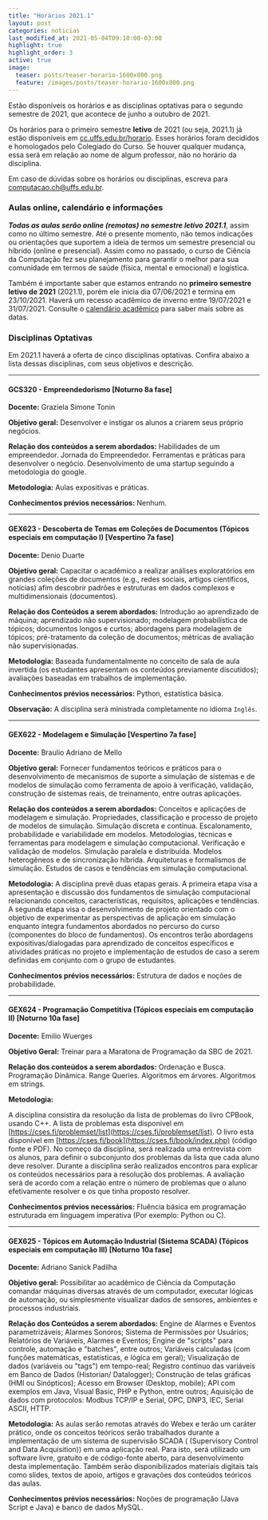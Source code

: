 ```yaml
---
title: "Horários 2021.1"
layout: post
categories: noticias
last_modified_at: 2021-05-04T09:10:00-03:00
highlight: true
highlight_order: 3
active: true
image:
  teaser: posts/teaser-horario-1600x800.png
  feature: /images/posts/teaser-horario-1600x800.png
---
```


Estão disponíveis os horários e as disciplinas optativas para o segundo semestre de 2021, que acontece de junho a outubro de 2021.

Os horários para o primeiro semestre **letivo** de 2021 (ou seja, 2021.1) já estão disponíveis em [cc.uffs.edu.br/horario](https://cc.uffs.edu.br/horario/). Esses horários foram decididos e homologados pelo Colegiado do Curso. Se houver qualquer mudança, essa será em relação ao nome de algum professor, não no horário da disciplina.

Em caso de dúvidas sobre os horários ou disciplinas, escreva para [computacao.ch@uffs.edu.br](mailto:computacao.ch@uffs.edu.br).

### Aulas online, calendário e informações

***Todas as aulas serão online (remotas) no semestre letivo 2021.1***, assim como no último semestre. Até o presente momento, não temos indicações ou orientações que suportem a ideia de termos um semestre presencial ou híbrido (online e presencial). Assim como no passado, o curso de Ciência da Computação fez seu planejamento para garantir o melhor para sua comunidade em termos de saúde (física, mental e emocional) e logística.

 Também é importante saber que estamos entrando no **primeiro semestre letivo de 2021** (2021.1), porém ele inicia dia 07/06/2021 e termina em 23/10/2021. Haverá um recesso acadêmico de inverno entre 19/07/2021 e 31/07/2021. Consulte o [calendário acadêmico](https://www.uffs.edu.br/atos-normativos/portaria/gr/2021-1595) para saber mais sobre as datas.

### Disciplinas Optativas

Em 2021.1 haverá a oferta de cinco disciplinas optativas. Confira abaixo a lista dessas disciplinas, com seus objetivos e descrição.

---

#### GCS320 - Empreendedorismo [Noturno 8a fase]

**Docente:** Graziela Simone Tonin

**Objetivo geral:**
Desenvolver e instigar os alunos a criarem seus próprio negócios.

**Relação dos conteúdos a serem abordados:**
Habilidades de um empreendedor. Jornada do Empreendedor. Ferramentas e práticas para desenvolver o negócio. Desenvolvimento de uma startup seguindo a metodologia do google.

**Metodologia:**
Aulas expositivas e práticas.

**Conhecimentos prévios necessários:**
Nenhum.

---

#### GEX623 - Descoberta de Temas em Coleções de Documentos (Tópicos especiais em computação I) [Vespertino 7a fase]

**Docente:** Denio Duarte

**Objetivo geral:**
Capacitar o acadêmico a realizar análises exploratórios em grandes coleções de documentos (e.g., redes sociais, artigos científicos, notícias) afim descobrir padrões e estruturas em dados complexos e multidimensionais (documentos).

**Relação dos Conteúdos a serem abordados:**
Introdução ao aprendizado de máquina; aprendizado não supervisionado; modelagem probabilística de tópicos; documentos longos e curtos; abordagens para modelagem de tópicos; pré-tratamento da coleção de documentos; métricas de avaliação não supervisionadas.

**Metodologia:**
Baseada fundamentalmente no conceito de sala de aula invertida (os estudantes apresentam os conteúdos previamente discutidos); avaliações baseadas em trabalhos de implementação.

**Conhecimentos prévios necessários:**
Python, estatística básica.

**Observação:**
A disciplina será ministrada completamente no idioma `Inglês`.

---

#### GEX622 - Modelagem e Simulação [Vespertino 7a fase]

**Docente:**
Braulio Adriano de Mello

**Objetivo geral:**
Fornecer fundamentos teóricos e práticos para o desenvolvimento de mecanismos de suporte a simulação de sistemas e de modelos de simulação como ferramenta de apoio à verificação, validação, construção de sistemas reais, de treinamento, entre outras aplicações.


**Relação dos conteúdos a serem abordados:**
Conceitos e aplicações de modelagem e simulação. Propriedades, classificação e processo de projeto de modelos de simulação. Simulação discreta e contínua. Escalonamento, probabilidade e variabilidade em modelos. Metodologias, técnicas e ferramentas para modelagem e simulação computacional. Verificação e validação de modelos. Simulação paralela e distribuída. Modelos heterogêneos e de sincronização híbrida. Arquiteturas e formalismos de simulação. Estudos de casos e tendências em simulação computacional.


**Metodologia:**
A disciplina prevê duas etapas gerais. A primeira etapa visa a apresentação e discussão dos fundamentos de simulação computacional relacionando conceitos, características, requisitos, aplicações e tendências. A segunda etapa visa o desenvolvimento de projeto orientado com o objetivo de experimentar as perspectivas de aplicação em simulação enquanto integra fundamentos abordados no percurso do curso (componentes do bloco de fundamentos). Os encontros terão abordagens expositivas/dialogadas para aprendizado de conceitos específicos e atividades práticas no projeto e implementação de estudos de caso a serem definidas em conjunto com o grupo de estudantes.

**Conhecimentos prévios necessários:**
Estrutura de dados e noções de probabilidade.

---

#### GEX624 - Programação Competitiva (Tópicos especiais em computação II) [Noturno 10a fase]

**Docente:**
Emilio Wuerges

**Objetivo Geral:**
Treinar para a Maratona de Programação da SBC de 2021.

**Relação dos conteúdos a serem abordados:**
Ordenação e Busca. Programação Dinâmica. Range Queries. Algoritmos em árvores. Algoritmos em strings.

**Metodologia:**

A disciplina consistira da resolução da lista de problemas do livro CPBook, usando C++. A lista de problemas esta disponível em [https://cses.fi/problemset/list](https://cses.fi/problemset/list). O livro esta disponível em [https://cses.fi/book](https://cses.fi/book/index.php) (código fonte e PDF). No começo da disciplina, será realizada uma entrevista com os alunos, para definir o subconjunto dos problemas da lista que cada aluno deve resolver. Durante a disciplina serão realizados encontros para explicar os conteúdos necessários para a resolução dos problemas. A avaliação será de acordo com a relação entre o número de problemas que o aluno efetivamente resolver e os que tinha proposto resolver.

**Conhecimentos prévios necessários:**
Fluência básica em programação estruturada em linguagem imperativa (Por exemplo: Python ou C).

---

#### GEX625 - Tópicos em Automação Industrial (Sistema SCADA) (Tópicos especiais em computação III) [Noturno 10a fase]

**Docente:** Adriano Sanick Padilha

**Objetivo geral:**
Possibilitar ao acadêmico de Ciência da Computação comandar máquinas diversas através de um computador, executar lógicas de automação, ou simplesmente visualizar dados de sensores, ambientes e processos industriais.

**Relação dos Conteúdos a serem abordados:**
Engine de Alarmes e Eventos parametrizáveis; Alarmes Sonoros; Sistema de Permissões por Usuários; Relatórios de Variáveis, Alarmes e Eventos; Engine de "scripts" para controle, automação e "batches", entre outros; Variáveis calculadas (com funções matemáticas, estatísticas, e lógica em geral); Visualização de dados (variáveis ou "tags") em tempo-real; Registro contínuo das variáveis em Banco de Dados (Historian/ Datalogger); Construção de telas gráficas (HMI ou Sinópticos); Acesso em Browser (Desktop, mobile); API com exemplos em Java, Visual Basic, PHP e Python, entre outros; Aquisição de dados com protocolos: Modbus TCP/IP e Serial, OPC, DNP3, IEC, Serial ASCII, HTTP.

**Metodologia:**
As aulas serão remotas através do Webex  e terão um caráter prático, onde os conceitos teóricos serão trabalhados durante a implementação de um sistema de supervisão SCADA (  (Supervisory Control and Data Acquisition)) em uma aplicação real. Para isto, será utilizado um  software livre, gratuito e de código-fonte aberto, para desenvolvimento desta implementação. Também serão disponibilizados materiais digitais  tais como slides, textos de apoio, artigos e gravações dos conteúdos teóricos das aulas. 

**Conhecimentos prévios necessários:**
Noções de programação (Java Script e Java) e banco de dados MySQL.
